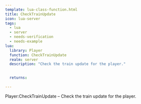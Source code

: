 ```yaml
---
template: lua-class-function.html
title: CheckTrainUpdate
icon: lua-server
tags:
  - lua
  - server
  - needs-verification
  - needs-example
lua:
  library: Player
  function: CheckTrainUpdate
  realm: server
  description: "Check the train update for the player."
  
  
  returns:
    
---
```


<div class="lua__search__keywords">
Player:CheckTrainUpdate &#x2013; Check the train update for the player.
</div>
